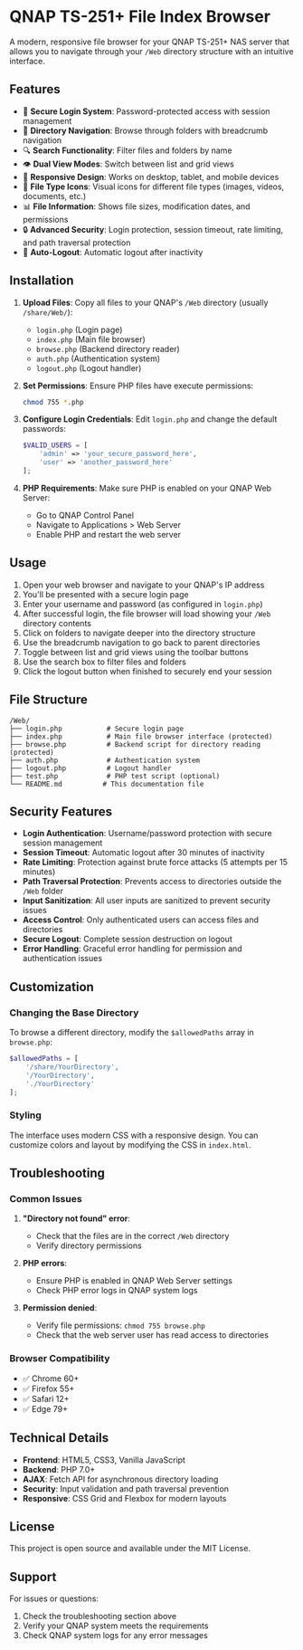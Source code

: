 # QNAP TS-251+ File Index Browser

A modern, responsive file browser for your QNAP TS-251+ NAS server that allows you to navigate through your `/Web` directory structure with an intuitive interface.

## Features

- 🔐 **Secure Login System**: Password-protected access with session management
- 📁 **Directory Navigation**: Browse through folders with breadcrumb navigation
- 🔍 **Search Functionality**: Filter files and folders by name
- 👁️ **Dual View Modes**: Switch between list and grid views
- 📱 **Responsive Design**: Works on desktop, tablet, and mobile devices
- 🎨 **File Type Icons**: Visual icons for different file types (images, videos, documents, etc.)
- 📊 **File Information**: Shows file sizes, modification dates, and permissions
- 🔒 **Advanced Security**: Login protection, session timeout, rate limiting, and path traversal protection
- 🚪 **Auto-Logout**: Automatic logout after inactivity

## Installation

1. **Upload Files**: Copy all files to your QNAP's `/Web` directory (usually `/share/Web/`):
   - `login.php` (Login page)
   - `index.php` (Main file browser)
   - `browse.php` (Backend directory reader)
   - `auth.php` (Authentication system)
   - `logout.php` (Logout handler)

2. **Set Permissions**: Ensure PHP files have execute permissions:
   ```bash
   chmod 755 *.php
   ```

3. **Configure Login Credentials**: Edit `login.php` and change the default passwords:
   ```php
   $VALID_USERS = [
       'admin' => 'your_secure_password_here',
       'user' => 'another_password_here'
   ];
   ```

4. **PHP Requirements**: Make sure PHP is enabled on your QNAP Web Server:
   - Go to QNAP Control Panel
   - Navigate to Applications > Web Server
   - Enable PHP and restart the web server

## Usage

1. Open your web browser and navigate to your QNAP's IP address
2. You'll be presented with a secure login page
3. Enter your username and password (as configured in `login.php`)
4. After successful login, the file browser will load showing your `/Web` directory contents
5. Click on folders to navigate deeper into the directory structure
6. Use the breadcrumb navigation to go back to parent directories
7. Toggle between list and grid views using the toolbar buttons
8. Use the search box to filter files and folders
9. Click the logout button when finished to securely end your session

## File Structure

```
/Web/
├── login.php           # Secure login page
├── index.php           # Main file browser interface (protected)
├── browse.php          # Backend script for directory reading (protected)
├── auth.php            # Authentication system
├── logout.php          # Logout handler
├── test.php            # PHP test script (optional)
└── README.md          # This documentation file
```

## Security Features

- **Login Authentication**: Username/password protection with secure session management
- **Session Timeout**: Automatic logout after 30 minutes of inactivity
- **Rate Limiting**: Protection against brute force attacks (5 attempts per 15 minutes)
- **Path Traversal Protection**: Prevents access to directories outside the `/Web` folder
- **Input Sanitization**: All user inputs are sanitized to prevent security issues
- **Access Control**: Only authenticated users can access files and directories
- **Secure Logout**: Complete session destruction on logout
- **Error Handling**: Graceful error handling for permission and authentication issues

## Customization

### Changing the Base Directory

To browse a different directory, modify the `$allowedPaths` array in `browse.php`:

```php
$allowedPaths = [
    '/share/YourDirectory',
    '/YourDirectory',
    './YourDirectory'
];
```

### Styling

The interface uses modern CSS with a responsive design. You can customize colors and layout by modifying the CSS in `index.html`.

## Troubleshooting

### Common Issues

1. **"Directory not found" error**:
   - Check that the files are in the correct `/Web` directory
   - Verify directory permissions

2. **PHP errors**:
   - Ensure PHP is enabled in QNAP Web Server settings
   - Check PHP error logs in QNAP system logs

3. **Permission denied**:
   - Verify file permissions: `chmod 755 browse.php`
   - Check that the web server user has read access to directories

### Browser Compatibility

- ✅ Chrome 60+
- ✅ Firefox 55+
- ✅ Safari 12+
- ✅ Edge 79+

## Technical Details

- **Frontend**: HTML5, CSS3, Vanilla JavaScript
- **Backend**: PHP 7.0+
- **AJAX**: Fetch API for asynchronous directory loading
- **Security**: Input validation and path traversal prevention
- **Responsive**: CSS Grid and Flexbox for modern layouts

## License

This project is open source and available under the MIT License.

## Support

For issues or questions:
1. Check the troubleshooting section above
2. Verify your QNAP system meets the requirements
3. Check QNAP system logs for any error messages 